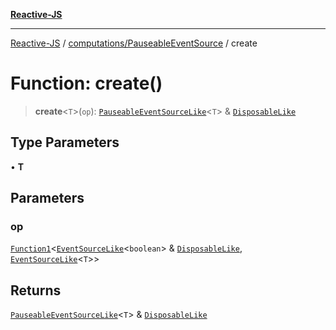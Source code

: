 [**Reactive-JS**](../../../README.md)

***

[Reactive-JS](../../../README.md) / [computations/PauseableEventSource](../README.md) / create

# Function: create()

> **create**\<`T`\>(`op`): [`PauseableEventSourceLike`](../../interfaces/PauseableEventSourceLike.md)\<`T`\> & [`DisposableLike`](../../../utils/interfaces/DisposableLike.md)

## Type Parameters

• **T**

## Parameters

### op

[`Function1`](../../../functions/type-aliases/Function1.md)\<[`EventSourceLike`](../../interfaces/EventSourceLike.md)\<`boolean`\> & [`DisposableLike`](../../../utils/interfaces/DisposableLike.md), [`EventSourceLike`](../../interfaces/EventSourceLike.md)\<`T`\>\>

## Returns

[`PauseableEventSourceLike`](../../interfaces/PauseableEventSourceLike.md)\<`T`\> & [`DisposableLike`](../../../utils/interfaces/DisposableLike.md)
